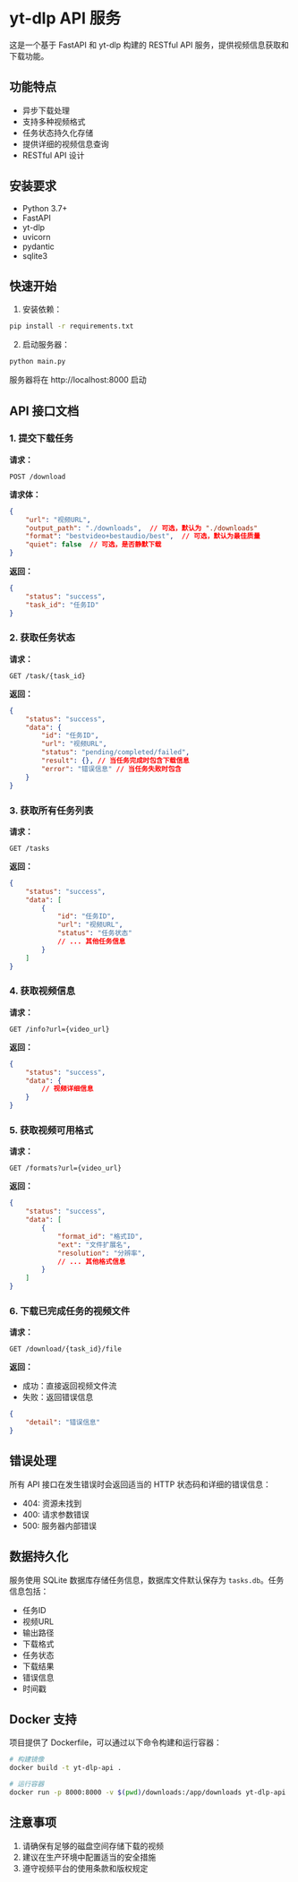 # yt-dlp API 服务

这是一个基于 FastAPI 和 yt-dlp 构建的 RESTful API 服务，提供视频信息获取和下载功能。

## 功能特点

- 异步下载处理
- 支持多种视频格式
- 任务状态持久化存储
- 提供详细的视频信息查询
- RESTful API 设计

## 安装要求

- Python 3.7+
- FastAPI
- yt-dlp
- uvicorn
- pydantic
- sqlite3

## 快速开始

1. 安装依赖：
```bash
pip install -r requirements.txt
```

2. 启动服务器：
```bash
python main.py
```

服务器将在 http://localhost:8000 启动

## API 接口文档

### 1. 提交下载任务

**请求：**
```http
POST /download
```

**请求体：**
```json
{
    "url": "视频URL",
    "output_path": "./downloads",  // 可选，默认为 "./downloads"
    "format": "bestvideo+bestaudio/best",  // 可选，默认为最佳质量
    "quiet": false  // 可选，是否静默下载
}
```

**返回：**
```json
{
    "status": "success",
    "task_id": "任务ID"
}
```

### 2. 获取任务状态

**请求：**
```http
GET /task/{task_id}
```

**返回：**
```json
{
    "status": "success",
    "data": {
        "id": "任务ID",
        "url": "视频URL",
        "status": "pending/completed/failed",
        "result": {}, // 当任务完成时包含下载信息
        "error": "错误信息" // 当任务失败时包含
    }
}
```

### 3. 获取所有任务列表

**请求：**
```http
GET /tasks
```

**返回：**
```json
{
    "status": "success",
    "data": [
        {
            "id": "任务ID",
            "url": "视频URL",
            "status": "任务状态"
            // ... 其他任务信息
        }
    ]
}
```

### 4. 获取视频信息

**请求：**
```http
GET /info?url={video_url}
```

**返回：**
```json
{
    "status": "success",
    "data": {
        // 视频详细信息
    }
}
```

### 5. 获取视频可用格式

**请求：**
```http
GET /formats?url={video_url}
```

**返回：**
```json
{
    "status": "success",
    "data": [
        {
            "format_id": "格式ID",
            "ext": "文件扩展名",
            "resolution": "分辨率",
            // ... 其他格式信息
        }
    ]
}
```

### 6. 下载已完成任务的视频文件

**请求：**
```http
GET /download/{task_id}/file
```

**返回：**
- 成功：直接返回视频文件流
- 失败：返回错误信息
```json
{
    "detail": "错误信息"
}
```

## 错误处理

所有 API 接口在发生错误时会返回适当的 HTTP 状态码和详细的错误信息：

- 404: 资源未找到
- 400: 请求参数错误
- 500: 服务器内部错误

## 数据持久化

服务使用 SQLite 数据库存储任务信息，数据库文件默认保存为 `tasks.db`。任务信息包括：

- 任务ID
- 视频URL
- 输出路径
- 下载格式
- 任务状态
- 下载结果
- 错误信息
- 时间戳

## Docker 支持

项目提供了 Dockerfile，可以通过以下命令构建和运行容器：

```bash
# 构建镜像
docker build -t yt-dlp-api .

# 运行容器
docker run -p 8000:8000 -v $(pwd)/downloads:/app/downloads yt-dlp-api
```

## 注意事项

1. 请确保有足够的磁盘空间存储下载的视频
2. 建议在生产环境中配置适当的安全措施
3. 遵守视频平台的使用条款和版权规定